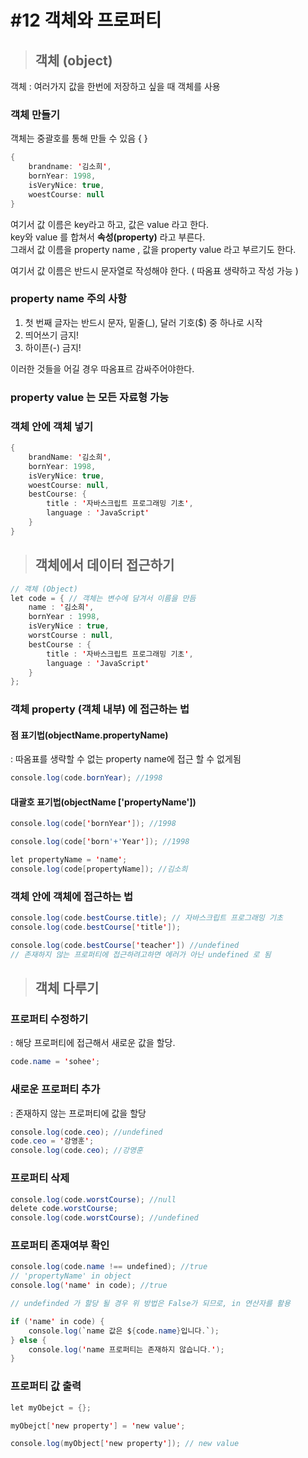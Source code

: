# #12 객체와 프로퍼티
>## 객체 (object)
객체 : 여러가지 값을 한번에 저장하고 싶을 때 객체를 사용 

### 객체 만들기 
객체는 중괄호를 통해 만들 수 있음 { } 
```java
{   
    brandname: '김소희',
    bornYear: 1998,
    isVeryNice: true,
    woestCourse: null
}
```
여기서 값 이름은 key라고 하고, 값은 value 라고 한다.  
key와 value 를 합쳐서 **속성(property)** 라고 부른다.  
그래서 값 이름을 property name , 값을 property value 라고 부르기도 한다.  

여기서 값 이름은 반드시 문자열로 작성해야 한다. ( 따옴표 생략하고 작성 가능 )

### property name 주의 사항
1. 첫 번째 글자는 반드시 문자, 밑줄(_), 달러 기호($) 중 하나로 시작 
2. 띄어쓰기 금지!
3. 하이픈(-) 금지!

이러한 것들을 어길 경우 따옴표르 감싸주어야한다.

### property value 는 모든 자료형 가능 

### 객체 안에 객체 넣기
```java
{   
    brandName: '김소희',
    bornYear: 1998,
    isVeryNice: true,
    woestCourse: null,
    bestCourse: {
        title : '자바스크립트 프로그래밍 기초',
        language : 'JavaScript'
    }
}
```
>## 객체에서 데이터 접근하기
```java
// 객체 (Object)
let code = { // 객체는 변수에 담겨서 이름을 만듬 
    name : '김소희',
    bornYear : 1998,
    isVeryNice : true,
    worstCourse : null,
    bestCourse : {
        title : '자바스크립트 프로그래밍 기초',
        language : 'JavaScript'
    }
};
```
### 객체 property (객체 내부) 에 접근하는 법

#### 점 표기법(objectName.propertyName)
: 따옴표를 생략할 수 없는 property name에 접근 할 수 없게됨
```java
console.log(code.bornYear); //1998 
```
#### 대괄호 표기법(objectName ['propertyName'])
```java
console.log(code['bornYear']); //1998 

console.log(code['born'+'Year']); //1998

let propertyName = 'name';
console.log(code[propertyName]); //김소희
```

### 객체 안에 객체에 접근하는 법 
```java
console.log(code.bestCourse.title); // 자바스크립트 프로그래밍 기초
console.log(code.bestCourse['title']);

console.log(code.bestCourse['teacher']) //undefined 
// 존재하지 않는 프로퍼티에 접근하려고하면 에러가 아닌 undefined 로 됨
```

>## 객체 다루기

### 프로퍼티 수정하기
: 해당 프로퍼티에 접근해서 새로운 값을 할당.

```java
code.name = 'sohee';
```

### 새로운 프로퍼티 추가 
: 존재하지 않는 프로퍼티에 값을 할당
```java
console.log(code.ceo); //undefined
code.ceo = '강영훈';
console.log(code.ceo); //강영훈
```
### 프로퍼티 삭제 
```java
console.log(code.worstCourse); //null
delete code.worstCourse;
console.log(code.worstCourse); //undefined 
```
### 프로퍼티 존재여부 확인

```java
console.log(code.name !== undefined); //true
// 'propertyName' in object
console.log('name' in code); //true 

// undefinded 가 할당 될 경우 위 방법은 False가 되므로, in 연산자를 활용

if ('name' in code) {
    console.log(`name 값은 ${code.name}입니다.`);
} else {
    console.log('name 프로퍼티는 존재하지 않습니다.');
}

```

### 프로퍼티 값 출력 
```java
let myObejct = {};

myObejct['new property'] = 'new value';

console.log(myObject['new property']); // new value
```
